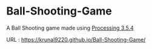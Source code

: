 # Ball-Shooting-Game

A Ball Shooting game made using [Processing 3.5.4](https://processing.org)

URL : https://krunal9220.github.io/Ball-Shooting-Game/

